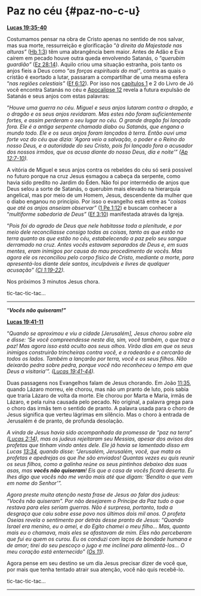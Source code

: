 # Paz no céu {#paz-no-c-u}

[**Lucas 19:35-40**](http://bibliaonline.com.br/acf/lc/19/35-40)

Costumamos pensar na obra de Cristo apenas no sentido de nos salvar, mas sua morte, ressurreição e glorificação “_à direita da Majestade nas alturas”_ ([Hb 1:3](http://bibliaonline.com.br/acf/hb/1/3)) têm uma abrangência bem maior. Antes de Adão e Eva caírem em pecado houve outra queda envolvendo Satanás, o “_querubim guardião”_ ([Ez 28:14](http://bibliaonline.com.br/acf/ez/28/14)). Aquilo criou uma situação estranha, pois tanto os anjos fieis a Deus como “_as forças espirituais do mal”_, contra as quais o cristão é exortado a lutar, passaram a compartilhar de uma mesma esfera “_nas regiões celestiais”_ ([Ef 6:12](http://bibliaonline.com.br/acf/ef/6/12)). Por isso nos [capítulos 1](http://bibliaonline.com.br/acf/jó/1) e 2 do Livro de Jó você encontra Satanás no céu e [Apocalipse 12](http://bibliaonline.com.br/acf/ap/12) revela a futura expulsão de Satanás e seus anjos com estas palavras:

“_Houve uma guerra no céu. Miguel e seus anjos lutaram contra o dragão, e o dragão e os seus anjos revidaram. Mas estes não foram suficientemente fortes, e assim perderam o seu lugar no céu. O grande dragão foi lançado fora. Ele é a antiga serpente chamada diabo ou Satanás, que engana o mundo todo. Ele e os seus anjos foram lançados à terra. Então ouvi uma forte voz do céu que dizia: ‘Agora veio a salvação, o poder e o Reino do nosso Deus, e a autoridade do seu Cristo, pois foi lançado fora o acusador dos nossos irmãos, que os acusa diante do nosso Deus, dia e noite’” (_[_Ap 12:7-10_](http://bibliaonline.com.br/acf/ap/12/7-10)_)._

A vitória de Miguel e seus anjos contra os rebeldes do céu só será possível no futuro porque na cruz Jesus esmagou a cabeça da serpente, como havia sido predito no Jardim do Éden. Não foi por intermédio de anjos que Deus selou a sorte de Satanás, o querubim mais elevado na hierarquia angelical, mas por meio de um Homem, Jesus, descendente da mulher que o diabo enganou no princípio. Por isso o evangelho está entre as “_coisas que até os anjos anseiam observar”_ ([1 Pe 1:12](http://bibliaonline.com.br/acf/1pe/1/12)) e buscam conhecer a “_multiforme sabedoria de Deus”_ ([Ef 3:10](http://bibliaonline.com.br/acf/ef/3/10)) manifestada através da Igreja.

“_Pois foi do agrado de Deus que nele habitasse toda a plenitude, e por meio dele reconciliasse consigo todas as coisas, tanto as que estão na terra quanto as que estão no céu, estabelecendo a paz pelo seu sangue derramado na cruz. Antes vocês estavam separados de Deus e, em suas mentes, eram inimigos por causa do mau procedimento de vocês. Mas agora ele os reconciliou pelo corpo físico de Cristo, mediante a morte, para apresentá-los diante dele santos, inculpáveis e livres de qualquer acusação” (_[_Cl 1:19-22_](http://bibliaonline.com.br/acf/cl/1/19-22)_)._

Nos próximos 3 minutos Jesus chora.

tic-tac-tic-tac...

*****

“**_Vocês não quiseram!”_**

[**Lucas 19:41-11**](http://bibliaonline.com.br/acf/lc/19/41-11)

“_Quando se aproximou e viu a cidade [Jerusalém], Jesus chorou sobre ela e disse: ‘Se você compreendesse neste dia, sim, você também, o que traz a paz! Mas agora isso está oculto aos seus olhos. Virão dias em que os seus inimigos construirão trincheiras contra você, e a rodearão e a cercarão de todos os lados. Também a lançarão por terra, você e os seus filhos. Não deixarão pedra sobre pedra, porque você não reconheceu o tempo em que Deus a visitaria’”. (_[_Lucas 19:41-44_](http://bibliaonline.com.br/acf/lc/19/41-44)_)._

Duas passagens nos Evangelhos falam de Jesus chorando. Em João [11:35](http://bibliaonline.com.br/acf/jo/11/35), quando Lázaro morreu, ele chorou, mas não um pranto de luto, pois sabia que traria Lázaro de volta da morte. Ele chorou por Marta e Maria, irmãs de Lázaro, e pela ruína causada pelo pecado. No original, a palavra grega para o choro das irmãs tem o sentido de pranto. A palavra usada para o choro de Jesus significa que verteu lágrimas em silêncio. Mas o choro à entrada de Jerusalém é de pranto, de profunda desolação.

_A vinda de Jesus havia sido acompanhada da promessa de “paz na terra” (_[_Lucas 2:14_](http://bibliaonline.com.br/acf/lc/2/14)_), mas os judeus rejeitaram seu Messias, apesar dos avisos dos profetas que tinham vindo antes dele. Ele já havia se lamentado disso em Lucas_ [_13:34_](http://bibliaonline.com.br/acf/lc/13/34)_, quando disse: “Jerusalém, Jerusalém, você, que mata os_ _profetas e apedrejas os que lhe são enviados! Quantas vezes eu quis reunir os seus filhos, como a galinha reúne os seus pintinhos debaixo das suas asas, mas_ **_vocês não quiseram_**_! Eis que a casa de vocês ficará deserta. Eu lhes digo que vocês não me verão mais até que digam: ‘Bendito o que vem em nome do Senhor’”._

_Agora preste muita atenção nesta frase de Jesus ao falar dos judeus: “Vocês não quiseram”. Por não desejarem o Príncipe da Paz tudo o que restava para eles seriam guerras. Não é surpresa, portanto, toda a desgraça que caiu sobre esse povo nos últimos dois mil anos. O profeta Oseias revela o sentimento por detrás desse pranto de Jesus: “Quando Israel era menino, eu o amei, e do Egito chamei o meu filho... Mas, quanto mais eu o chamava, mais eles se afastavam de mim. Eles não perceberam que fui eu quem os curou. Eu os conduzi com laços de bondade humana e de amor; tirei do seu pescoço o jugo e me inclinei para alimentá-los... O meu coração está enternecido” (_[_Os 11_](http://bibliaonline.com.br/acf/os/11/)_)._

Agora pense em seu destino se um dia Jesus precisar dizer de você que, por mais que tenha tentado atrair sua atenção, você não quis recebê-lo.

tic-tac-tic-tac...

*****